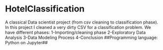 # HotelClassification
A classical Data scientist project (from csv cleaning to classification phase).
In this project I cleaned a very dirty CSV for a classification problem. We have different phases:
1-Importing/cleaning phase
2-Exploratory Data Analysis
3-Data Modeling Process
4-Conclusion
##Programming language: Python on Jupyter##
